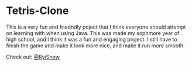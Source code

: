 # Tetris-Clone
 This is a very fun and friedndly poject that I think everyone should attempt on learning with when using Java. This was  made my sophmore year of high school, and I think it was a fun and engaging project. I still have to finish the game and make it look more nice, and make it run more smooth.

Check out:
 <a href="https://www.youtube.com/watch?v=N1ktYfszqnM&ab_channel=RyiSnow"> @RyiSnow </a>
